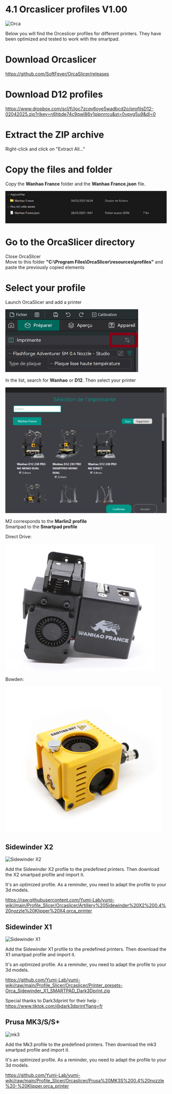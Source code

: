 # 4.1 Orcaslicer profiles V1.00

![Orca](/img/KlipperSmartPad/Orcaslicer/Orcaslicer001.png)

Below you will find the Orceslicer profiles for different printers. They have been optimized and tested to work with the smartpad.

# Download Orcaslicer

https://github.com/SoftFever/OrcaSlicer/releases

# Download D12 profiles

https://www.dropbox.com/scl/fi/joc7zcqv6oye5wadbcd2o/profilsD12-02042025.zip?rlkey=n6hbde74c9qwl86v1pipnrrcu&st=0vpvg5u9&dl=0

# Extract the ZIP archive

Right-click and click on "Extract All..."

# Copy the files and folder

Copy the **Wanhao France** folder and the **Wanhao France.json** file.

![Orca](/img/KlipperSmartPad/Orcaslicer/d12profils02.png)

# Go to the OrcaSlicer directory

Close OrcaSlicer  
Move to this folder **"C:\Program Files\OrcaSlicer\resources\profiles"** and paste the previously copied elements

# Select your profile

Launch OrcaSlicer and add a printer

![Orca](/img/KlipperSmartPad/Orcaslicer/d12profils03.png)

In the list, search for **Wanhao** or **D12**. Then select your printer

![Orca](/img/KlipperSmartPad/Orcaslicer/d12profils04.png)

M2 corresponds to the **Marlin2 profile**  
Smartpad to the **Smartpad profile**

Direct Drive:

![Orca](/img/KlipperSmartPad/Orcaslicer/d12profils05.png)

Bowden:

![Orca](/img/KlipperSmartPad/Orcaslicer/d12profils06.png)



## Sidewinder X2

![Sidewinder X2](/img/Printers/Artillery/X2/X2.jpeg)

Add the Sidewinder X2 profile to the predefined printers. Then download the X2 smartpad profile and import it. 

It's an optimized profile. As a reminder, you need to adapt the profile to your 3d models.

https://raw.githubusercontent.com/Yumi-Lab/yumi-wiki/main/Profile_Slicer/Orcaslicer/Artillery%20Sidewinder%20X2%200.4%20nozzle%20Klipper%20X4.orca_printer

## Sidewinder X1

![Sidewinder X1](/img/Printers/Artillery/X1/sidewinderx1.jpg)

Add the Sidewinder X1 profile to the predefined printers. Then download the X1 smartpad profile and import it. 

It's an optimized profile. As a reminder, you need to adapt the profile to your 3d models.

https://github.com/Yumi-Lab/yumi-wiki/raw/main/Profile_Slicer/Orcaslicer/Printer_presets-Orca_Sidewinder_X1_SMARTPAD_Dark3Dprint.zip

Special thanks to Dark3dprint for their help : https://www.tiktok.com/@dark3dprint?lang=fr


## Prusa MK3/S/S+

![mk3](/img/Printers/Prusa/Mk3/Mk3.jpeg)

Add the Mk3 profile to the predefined printers. Then download the mk3 smartpad profile and import it. 

It's an optimized profile. As a reminder, you need to adapt the profile to your 3d models.

https://github.com/Yumi-Lab/yumi-wiki/raw/main/Profile_Slicer/Orcaslicer/Prusa%20MK3S%200.4%20nozzle%20-%20Klipper.orca_printer